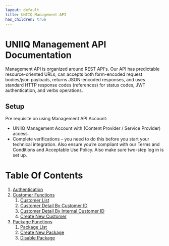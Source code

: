 ```yaml
---
layout: default
title: UNIIQ Management API
has_children: true
---
```


# UNIIQ Management API Documentation

Management API is organized around REST API's. Our API has predictable resource-oriented URLs, can accepts both form-encoded request bodies/json payloads, returns JSON-encoded responses, and uses standard HTTP response codes (references) for status codes, JWT authentication, and verbs operations.

## Setup
Pre requisite on using Management API Account:
* UNIIQ Management Account with (Content Provider / Service Provider) access.
* Complete verifications – you need to do this before you start your technical integration. Also ensure you’re compliant with our Terms and Conditions and Acceptable Use Policy. Also make sure two-step log in is set up.

# Table Of Contents
1. [Authentication](authentication.md)
2. [Customer Functions](customer/index.md)
	1. [Customer List]()
	2. [Customer Detail By Customer ID]()
	3. [Customer Detail By Internal Customer ID]()
	4. [Create New Customer]() 
3. [Package Functions](package/index.md)
	1. [Package List]()
	2. [Create New Package]()
	3. [Disable Package]() 

